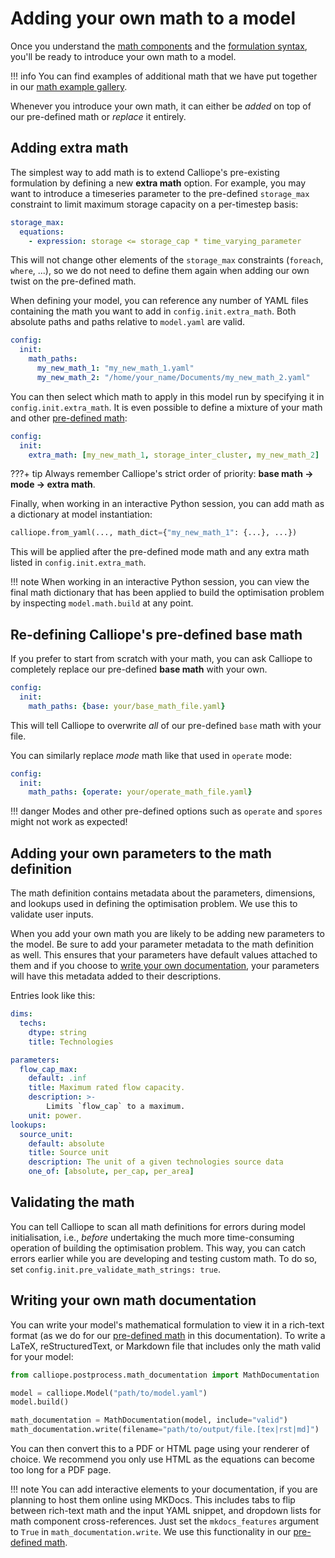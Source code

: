 # Adding your own math to a model

Once you understand the [math components](components.md) and the [formulation syntax](syntax.md), you'll be ready to introduce your own math to a model.

!!! info
    You can find examples of additional math that we have put together in our [math example gallery](../examples/overview.md).

Whenever you introduce your own math, it can either be _added_ on top of our pre-defined math or _replace_ it entirely.

## Adding extra math

The simplest way to add math is to extend Calliope's pre-existing formulation by defining a new **extra math** option.
For example, you may want to introduce a timeseries parameter to the pre-defined `storage_max` constraint to limit maximum storage capacity on a per-timestep basis:

```yaml
storage_max:
  equations:
    - expression: storage <= storage_cap * time_varying_parameter
```

This will not change other elements of the `storage_max` constraints (`foreach`, `where`, ...), so we do not need to define them again when adding our own twist on the pre-defined math.

When defining your model, you can reference any number of YAML files containing the math you want to add in `config.init.extra_math`.
Both absolute paths and paths relative to `model.yaml` are valid.

```yaml
config:
  init:
    math_paths:
      my_new_math_1: "my_new_math_1.yaml"
      my_new_math_2: "/home/your_name/Documents/my_new_math_2.yaml"
```

You can then select which math to apply in this model run by specifying it in `config.init.extra_math`.
It is even possible to define a mixture of your math and other [pre-defined math](../basic/modes.md):

```yaml
config:
  init:
    extra_math: [my_new_math_1, storage_inter_cluster, my_new_math_2]
```

???+ tip
    Always remember Calliope's strict order of priority: **base math -> mode -> extra math**.

Finally, when working in an interactive Python session, you can add math as a dictionary at model instantiation:

```python
calliope.from_yaml(..., math_dict={"my_new_math_1": {...}, ...})
```

This will be applied after the pre-defined mode math and any extra math listed in `config.init.extra_math`.

!!! note
    When working in an interactive Python session, you can view the final math dictionary that has been applied to build the optimisation problem by inspecting `model.math.build` at any point.

## Re-defining Calliope's pre-defined base math

If you prefer to start from scratch with your math, you can ask Calliope to completely replace our pre-defined **base math** with your own.

```yaml
config:
  init:
    math_paths: {base: your/base_math_file.yaml}
```

This will tell Calliope to overwrite _all_ of our pre-defined `base` math with your file.

You can similarly replace _mode_ math like that used in `operate` mode:

```yaml
config:
  init:
    math_paths: {operate: your/operate_math_file.yaml}
```

!!! danger
    Modes and other pre-defined options such as `operate` and `spores` might not work as expected!

## Adding your own parameters to the math definition

The math definition contains metadata about the parameters, dimensions, and lookups used in defining the optimisation problem.
We use this to validate user inputs.

When you add your own math you are likely to be adding new parameters to the model.
Be sure to add your parameter metadata to the math definition as well.
This ensures that your parameters have default values attached to them and if you choose to [write your own documentation](#writing-your-own-math-documentation), your parameters will have this metadata added to their descriptions.

Entries look like this:

```yaml
dims:
  techs:
    dtype: string
    title: Technologies

parameters:
  flow_cap_max:
    default: .inf
    title: Maximum rated flow capacity.
    description: >-
        Limits `flow_cap` to a maximum.
    unit: power.
lookups:
  source_unit:
    default: absolute
    title: Source unit
    description: The unit of a given technologies source data
    one_of: [absolute, per_cap, per_area]

```

## Validating the math

You can tell Calliope to scan all math definitions for errors during model initialisation, i.e., _before_ undertaking the much more time-consuming operation of building the optimisation problem.
This way, you can catch errors earlier while you are developing and testing custom math.
To do so, set `config.init.pre_validate_math_strings: true`.

## Writing your own math documentation

You can write your model's mathematical formulation to view it in a rich-text format (as we do for our [pre-defined math](../basic/modes.md) in this documentation).
To write a LaTeX, reStructuredText, or Markdown file that includes only the math valid for your model:

```python
from calliope.postprocess.math_documentation import MathDocumentation

model = calliope.Model("path/to/model.yaml")
model.build()

math_documentation = MathDocumentation(model, include="valid")
math_documentation.write(filename="path/to/output/file.[tex|rst|md]")
```

You can then convert this to a PDF or HTML page using your renderer of choice.
We recommend you only use HTML as the equations can become too long for a PDF page.

!!! note
    You can add interactive elements to your documentation, if you are planning to host them online using MKDocs.
    This includes tabs to flip between rich-text math and the input YAML snippet, and dropdown lists for math component cross-references.
    Just set the `mkdocs_features` argument to `True` in `math_documentation.write`.
    We use this functionality in our [pre-defined math](../basic/modes.md).
